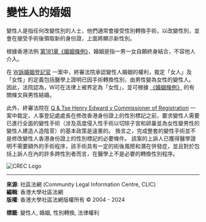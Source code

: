 # 變性人的婚姻

變性人是指任何改變性別的人士，他們通常會接受性別轉換手術，以改變性別，並會在接受手術後領取新的身份證，上面將顯示新性別。

根據香港法例 [第181章《婚姻條例》](http://www.hklii.hk/chi/hk/legis/ord/181/)，婚姻是指一男一女自願終身結合，不容他人介入。

在 [W訴婚姻登記官](http://www.hklii.hk/eng/hk/cases/hkcfa/2013/39.html) 一案中，終審法院承認變性人婚姻的權利，裁定「女人」及「女性」的定義包括醫學上證明已因手術轉換性別，由男性變為女性的變性人。 因此，法院認為，W可在法律上被界定為「女性」，並可根據 [《婚姻條例》](http://www.hklii.hk/chi/hk/legis/ord/181/) 的有關條文與男性結婚。

此外，終審法院在 [Q & Tse Henry Edward v Commissioner of Registration](https://www.hklii.hk/cgi-bin/sinodisp/eng/hk/cases/hkcfa/2023/4.html) 一案中裁定，人事登記處處長在修改香港身份證上的性別標記之前，要求變性人需要已進行全面的變性手術（涉及高度侵入性手術以切除子宮和卵巢並為女性變男性的變性人建造人造陰莖）的基本政策是違憲的。 換言之，完成整套的變性手術並不是修改變性人香港身份證上的性別標記的必要條件。 該案的上訴人已獲得醫學證明不需要額外的手術程序，該手術具有一定的術後風險和潛在併發症，並且對於包括上訴人在內的許多跨性別者而言，在醫學上不是必要的轉換性別程序。

![CREC Logo](/sites/default/files/inline-images/Logo_chi.png)

---

**來源**: 社區法網 (Community Legal Information Centre, CLIC)  
**編輯**: 香港大學社區法網  
**版權**: 香港大學社區法網版權所有 © 2004 - 2024  

**標籤**: 變性人, 婚姻, 性別轉換, 法律權利
